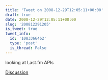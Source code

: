 ```yaml
---
title: 'Tweet on 2008-12-29T12:05:11+00:00'
draft: true
date: 2008-12-29T12:05:11+00:00
slug: '200812291205'
is_tweet: true
tweet_info:
  id: '1083366462'
  type: 'post'
  is_thread: False
---
```




looking at Last.fm APIs

[Discussion](https://x.com/sytelus/status/1083366462)

